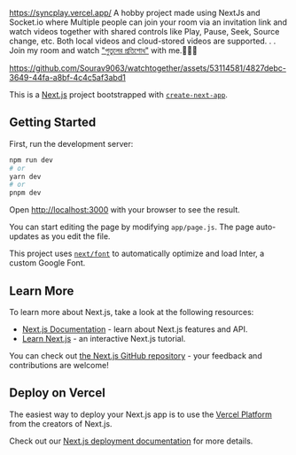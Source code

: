 https://syncplay.vercel.app/
A hobby project made using NextJs and Socket.io where
Multiple people can join your room via an invitation link and watch videos together with shared controls like Play, Pause, Seek, Source change, etc.
Both local videos and cloud-stored videos are supported.
.
.
Join my room and watch ["পুতুলের প্রতিশোধ"](https://syncplay.vercel.app/?room=u6OzJ1691951165217) with me.🤣🤣🤣







https://github.com/Sourav9063/watchtogether/assets/53114581/4827debc-3649-44fa-a8bf-4c4c5af3abd1








This is a [Next.js](https://nextjs.org/) project bootstrapped with [`create-next-app`](https://github.com/vercel/next.js/tree/canary/packages/create-next-app).

## Getting Started

First, run the development server:

```bash
npm run dev
# or
yarn dev
# or
pnpm dev
```

Open [http://localhost:3000](http://localhost:3000) with your browser to see the result.

You can start editing the page by modifying `app/page.js`. The page auto-updates as you edit the file.

This project uses [`next/font`](https://nextjs.org/docs/basic-features/font-optimization) to automatically optimize and load Inter, a custom Google Font.

## Learn More

To learn more about Next.js, take a look at the following resources:

- [Next.js Documentation](https://nextjs.org/docs) - learn about Next.js features and API.
- [Learn Next.js](https://nextjs.org/learn) - an interactive Next.js tutorial.

You can check out [the Next.js GitHub repository](https://github.com/vercel/next.js/) - your feedback and contributions are welcome!

## Deploy on Vercel

The easiest way to deploy your Next.js app is to use the [Vercel Platform](https://vercel.com/new?utm_medium=default-template&filter=next.js&utm_source=create-next-app&utm_campaign=create-next-app-readme) from the creators of Next.js.

Check out our [Next.js deployment documentation](https://nextjs.org/docs/deployment) for more details.
